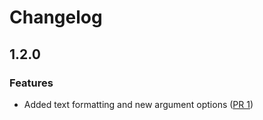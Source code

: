 Changelog
=========

## 1.2.0

### Features

- Added text formatting and new argument options ([PR 1](https://github.com/daniloprates/branch-slug/pull/1))
